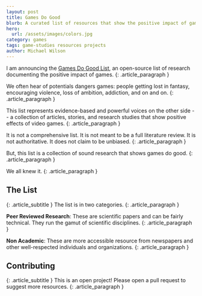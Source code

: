 ```yaml
---
layout: post
title: Games Do Good 
blurb: A curated list of resources that show the positive impact of games.
hero:
  url: /assets/images/colors.jpg
category: games
tags: game-studies resources projects
author: Michael Wilson
---
```

I am announcing the [Games Do Good List](https://github.com/electricjones/games-do-good-list), an open-source list of research documenting the positive impact of games.
{: .article_paragraph }

We often hear of potentials dangers games: people getting lost in fantasy, encouraging violence, loss of ambition, addiction, and on and on.
{: .article_paragraph }

This list represents evidence-based and powerful voices on the other side -- a collection of articles, stories, and research studies that show positive effects of video games.
{: .article_paragraph }

It is not a comprehensive list. It is not meant to be a full literature review. It is not authoritative. It does not claim to be unbiased.
{: .article_paragraph }

But, this list is a collection of sound research that shows games do good.
{: .article_paragraph }

We all knew it.
{: .article_paragraph }

## The List
{: .article_subtitle }
The list is in two categories.
{: .article_paragraph }

**Peer Reviewed Research**: These are scientific papers and can be fairly technical. They run the gamut of scientific disciplines.
{: .article_paragraph }

**Non Academic**: These are more accessible resource from newspapers and other well-respected individuals and organizations.
{: .article_paragraph }

## Contributing
{: .article_subtitle }
This is an open project! Please open a pull request to suggest more resources.
{: .article_paragraph }
